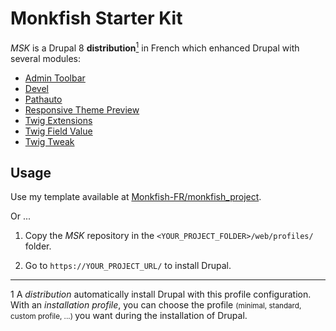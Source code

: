 # Monkfish Starter Kit

*MSK* is a Drupal 8 __distribution__[<sup>1</sup>](#distribution) in French which enhanced Drupal with several modules:

* [Admin Toolbar](https://www.drupal.org/project/admin_toolbar)
* [Devel](https://www.drupal.org/project/devel)
* [Pathauto](https://www.drupal.org/project/pathauto)
* [Responsive Theme Preview](https://www.drupal.org/project/responsive_preview)
* [Twig Extensions](https://www.drupal.org/project/twig_extensions)
* [Twig Field Value](https://www.drupal.org/project/twig_field_value)
* [Twig Tweak](https://www.drupal.org/project/twig_tweak)


## Usage

Use my template available at [Monkfish-FR/monkfish_project](https://github.com/Monkfish-FR/monkfish_project).

Or ...

1. Copy the *MSK* repository in the `<YOUR_PROJECT_FOLDER>/web/profiles/` folder.

2. Go to `https://YOUR_PROJECT_URL/` to install Drupal.



_____
<a name="distribution">1</a> A *distribution* automatically install Drupal with this profile configuration. With an *installation profile*, you can choose the profile <small> (minimal, standard, custom profile, ...) </small> you want during the installation of Drupal.